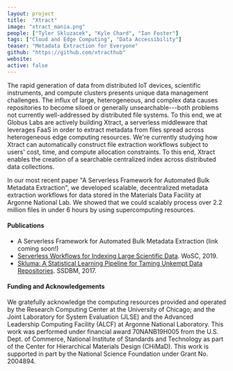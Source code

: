 ```yaml
---
layout: project
title:  "Xtract"
image: "xtract_mania.png"
people: ["Tyler Skluzacek", "Kyle Chard", "Ian Foster"]
tags: ["Cloud and Edge Computing", "Data Accessibility"]
teaser: "Metadata Extraction for Everyone"
github: "https://github.com/xtracthub"
website:
active: false
---
```


The rapid generation of data from distributed IoT devices, scientific instruments, and compute clusters presents unique data management challenges. The influx of large, 
heterogeneous, and complex data causes repositories to become siloed or generally unsearchable---both problems not currently well-addressed by distributed file systems. 
To this end, we at Globus Labs are actively building Xtract, a serverless middleware that leverages FaaS in order to extract metadata from files spread across heterogeneous 
edge computing resources. We're currently studying how Xtract can automatically construct file extraction workflows subject to users' cost, 
time, and compute allocation constraints. To this end, Xtract enables the creation of a searchable centralized index across distributed data collections.

In our most recent paper "A Serverless Framework for Automated Bulk Metadata Extraction", we developed scalable, decentralized metadata 
extraction workflows for data stored in the Materials Data Facility at Argonne National Lab. We showed that we could scalably process over 2.2 million files
in under 6 hours by using supercomputing resources. 

#### Publications
- A Serverless Framework for Automated Bulk Metadata Extraction (link coming soon!)
- [Serverless Workflows for Indexing Large Scientific Data](https://labs.globus.org/pubs/skluzacek_wosc.pdf). WoSC, 2019.
- [Skluma: A Statistical Learning Pipeline for Taming Unkempt Data Repositories](https://www.researchgate.net/publication/317352352_Skluma_A_Statistical_Learning_Pipeline_for_Taming_Unkempt_Data_Repositories). SSDBM, 2017.

#### Funding and Acknowledgements
We gratefully acknowledge the computing resources provided and 
operated by the Research Computing Center at the University of 
Chicago; and the Joint Laboratory for System Evaluation (JLSE) and 
the Advanced Leadership Computing Facility (ALCF) at Argonne 
National Laboratory. This work was performed under financial 
award 70NANB19H005 from the U.S. Dept. of Commerce, National 
Institute of Standards and Technology as part of the Center for 
Hierarchical Materials Design (CHiMaD). This work is supported in 
part by the National Science Foundation under Grant No. 2004894.
